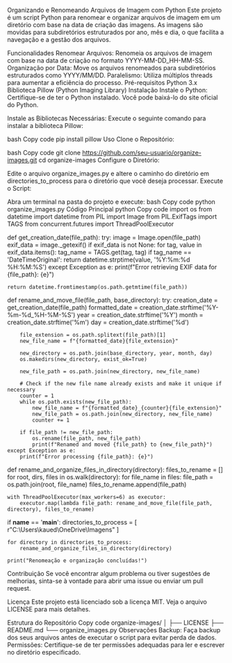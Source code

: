 Organizando e Renomeando Arquivos de Imagem com Python
Este projeto é um script Python para renomear e organizar arquivos de imagem em um diretório com base na data de criação das imagens. As imagens são movidas para subdiretórios estruturados por ano, mês e dia, o que facilita a navegação e a gestão dos arquivos.

Funcionalidades
Renomear Arquivos: Renomeia os arquivos de imagem com base na data de criação no formato YYYY-MM-DD_HH-MM-SS.
Organização por Data: Move os arquivos renomeados para subdiretórios estruturados como YYYY/MM/DD.
Paralelismo: Utiliza múltiplos threads para aumentar a eficiência do processo.
Pré-requisitos
Python 3.x
Biblioteca Pillow (Python Imaging Library)
Instalação
Instale o Python: Certifique-se de ter o Python instalado. Você pode baixá-lo do site oficial do Python.

Instale as Bibliotecas Necessárias: Execute o seguinte comando para instalar a biblioteca Pillow:

bash
Copy code
pip install pillow
Uso
Clone o Repositório:

bash
Copy code
git clone https://github.com/seu-usuario/organize-images.git
cd organize-images
Configure o Diretório:

Edite o arquivo organize_images.py e altere o caminho do diretório em directories_to_process para o diretório que você deseja processar.
Execute o Script:

Abra um terminal na pasta do projeto e execute:
bash
Copy code
python organize_images.py
Código Principal
python
Copy code
import os
from datetime import datetime
from PIL import Image
from PIL.ExifTags import TAGS
from concurrent.futures import ThreadPoolExecutor

def get_creation_date(file_path):
    try:
        image = Image.open(file_path)
        exif_data = image._getexif()
        if exif_data is not None:
            for tag, value in exif_data.items():
                tag_name = TAGS.get(tag, tag)
                if tag_name == 'DateTimeOriginal':
                    return datetime.strptime(value, '%Y:%m:%d %H:%M:%S')
    except Exception as e:
        print(f"Error retrieving EXIF data for {file_path}: {e}")

    return datetime.fromtimestamp(os.path.getmtime(file_path))

def rename_and_move_file(file_path, base_directory):
    try:
        creation_date = get_creation_date(file_path)
        formatted_date = creation_date.strftime('%Y-%m-%d_%H-%M-%S')
        year = creation_date.strftime('%Y')
        month = creation_date.strftime('%m')
        day = creation_date.strftime('%d')
        
        file_extension = os.path.splitext(file_path)[1]
        new_file_name = f"{formatted_date}{file_extension}"
        
        new_directory = os.path.join(base_directory, year, month, day)
        os.makedirs(new_directory, exist_ok=True)
        
        new_file_path = os.path.join(new_directory, new_file_name)

        # Check if the new file name already exists and make it unique if necessary
        counter = 1
        while os.path.exists(new_file_path):
            new_file_name = f"{formatted_date}_{counter}{file_extension}"
            new_file_path = os.path.join(new_directory, new_file_name)
            counter += 1

        if file_path != new_file_path:
            os.rename(file_path, new_file_path)
            print(f"Renamed and moved {file_path} to {new_file_path}")
    except Exception as e:
        print(f"Error processing {file_path}: {e}")

def rename_and_organize_files_in_directory(directory):
    files_to_rename = []
    for root, dirs, files in os.walk(directory):
        for file_name in files:
            file_path = os.path.join(root, file_name)
            files_to_rename.append(file_path)

    with ThreadPoolExecutor(max_workers=6) as executor:
        executor.map(lambda file_path: rename_and_move_file(file_path, directory), files_to_rename)

if __name__ == '__main__':
    directories_to_process = [
        r"C:\Users\kaued\OneDrive\Imagens"
    ]

    for directory in directories_to_process:
        rename_and_organize_files_in_directory(directory)

    print("Renomeação e organização concluídas!")
Contribuição
Se você encontrar algum problema ou tiver sugestões de melhorias, sinta-se à vontade para abrir uma issue ou enviar um pull request.

Licença
Este projeto está licenciado sob a licença MIT. Veja o arquivo LICENSE para mais detalhes.

Estrutura do Repositório
Copy code
organize-images/
│
├── LICENSE
├── README.md
└── organize_images.py
Observações
Backup: Faça backup dos seus arquivos antes de executar o script para evitar perda de dados.
Permissões: Certifique-se de ter permissões adequadas para ler e escrever no diretório especificado.
